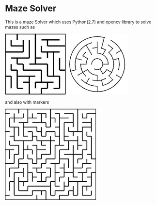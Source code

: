 # Maze Solver

This is a maze Solver which uses Python(2.7) and opencv library to solve mazes
such as

![Square Maze](images/square_maze1.jpg?raw=true "Square Maze")
![Circular Maze](images/theta_maze1.jpg?raw=true "Theta Maze")

and also with markers

![Square Maze](images/square_maze2.jpg?raw=true "Square Maze")
